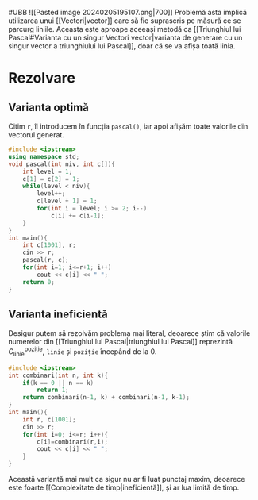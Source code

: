 #UBB 
![[Pasted image 20240205195107.png|700]]
Problemă asta implică utilizarea unui [[Vectori|vector]] care să fie suprascris pe măsură ce se parcurg liniile. Aceasta este aproape aceeași metodă ca [[Triunghiul lui Pascal#Varianta cu un singur Vectori vector|varianta de generare cu un singur vector a triunghiului lui Pascal]], doar că se va afișa toată linia.
# Rezolvare
## Varianta optimă
Citim `r`, îl introducem în funcția `pascal()`, iar apoi afișăm toate valorile din vectorul generat.
```cpp
#include <iostream>
using namespace std;
void pascal(int niv, int c[]){
    int level = 1;
    c[1] = c[2] = 1;
    while(level < niv){
        level++;
        c[level + 1] = 1;
        for(int i = level; i >= 2; i--)
            c[i] += c[i-1];
    }
}
int main(){
    int c[1001], r;
    cin >> r;
    pascal(r, c);
    for(int i=1; i<=r+1; i++)
	    cout << c[i] << " ";
    return 0;
}
```
## Varianta ineficientă
Desigur putem să rezolvăm problema mai literal, deoarece știm că valorile numerelor din [[Triunghiul lui Pascal|triunghiul lui Pascal]] reprezintă $C_\text{linie}^\text{poziție}$, `linie` și `poziție` începând de la 0.

```cpp
#include <iostream>
int combinari(int n, int k){
    if(k == 0 || n == k)
        return 1;
    return combinari(n-1, k) + combinari(n-1, k-1);
}
int main(){
	int r, c[1001];
	cin >> r;
	for(int i=0; i<=r; i++){
		c[i]=combinari(r,i);
		cout << c[i] << " ";
	}
}
```
Această variantă mai mult ca sigur nu ar fi luat punctaj maxim, deoarece este foarte [[Complexitate de timp|ineficientă]], și ar lua limită de timp.
